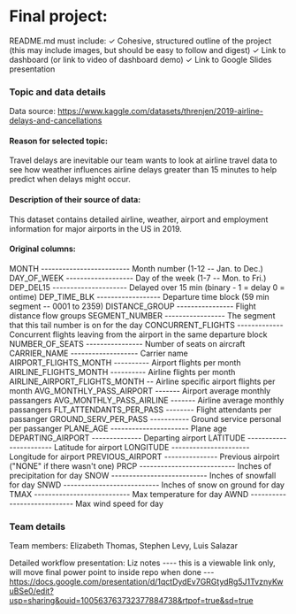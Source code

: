 # Final project: 

README.md must include:
✓ Cohesive, structured outline of the project (this may include images, but should
be easy to follow and digest)
✓ Link to dashboard (or link to video of dashboard demo)
✓ Link to Google Slides presentation 

### Topic and data details
Data source: https://www.kaggle.com/datasets/threnjen/2019-airline-delays-and-cancellations

#### Reason for selected topic:

Travel delays are inevitable our team wants to look at airline travel data to see how weather influences airline delays greater than 15 minutes to help predict when delays might occur.

#### Description of their source of data: 

This dataset contains detailed airline, weather, airport and employment information for major airports in the US in 2019. 

#### Original columns:

MONTH ------------------------- Month number (1-12 -- Jan. to Dec.)
DAY_OF_WEEK ------------------- Day of the week (1-7 -- Mon. to Fri.)
DEP_DEL15 --------------------- Delayed over 15 min (binary - 1 = delay 0 = ontime)
DEP_TIME_BLK ------------------ Departure time block (59 min segment -- 0001 to 2359)
DISTANCE_GROUP ---------------- Flight distance flow groups
SEGMENT_NUMBER ----------------- The segment that this tail number is on for the day
CONCURRENT_FLIGHTS ------------- Concurrent flights leaving from the airport in the same departure block
NUMBER_OF_SEATS ---------------- Number of seats on aircraft
CARRIER_NAME ------------------- Carrier name
AIRPORT_FLIGHTS_MONTH ---------- Airport flights per month
AIRLINE_FLIGHTS_MONTH ---------- Airline flights per month
AIRLINE_AIRPORT_FLIGHTS_MONTH -- Airline specific airport flights per month
AVG_MONTHLY_PASS_AIRPORT ------- Airport average monthly passangers
AVG_MONTHLY_PASS_AIRLINE ------- Airline average monthly passangers
FLT_ATTENDANTS_PER_PASS -------- Flight attendants per passanger
GROUND_SERV_PER_PASS ----------- Ground service personal per passanger
PLANE_AGE ---------------------- Plane age
DEPARTING_AIRPORT -------------- Departing airport 
LATITUDE ----------------------- Latitude for airport
LONGITUDE ---------------------- Longitude for airport
PREVIOUS_AIRPORT --------------- Previous airpoirt ("NONE" if there wasn't one) 
PRCP --------------------------- Inches of precipitation for day
SNOW --------------------------- Inches of snowfall for day
SNWD --------------------------- Inches of snow on ground for day
TMAX --------------------------- Max temperature for day
AWND ---------------------------- Max wind speed for day


### Team details

Team members: Elizabeth Thomas, Stephen Levy, Luis Salazar

Detailed workflow presentation:  Liz notes ---- this is a viewable link only, will move final power point to inside repo when done --- https://docs.google.com/presentation/d/1qctDydEv7GRGtydRg5J1TvznyKwuBSe0/edit?usp=sharing&ouid=100563763732377884738&rtpof=true&sd=true 

